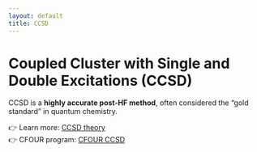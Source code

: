 ```yaml
---
layout: default
title: CCSD
---
```


# Coupled Cluster with Single and Double Excitations (CCSD)

CCSD is a **highly accurate post-HF method**, often considered the “gold standard” in quantum chemistry.

👉 Learn more: [CCSD theory](https://en.wikipedia.org/wiki/Coupled_cluster)  
👉 CFOUR program: [CFOUR CCSD](http://www.cfour.de/)


